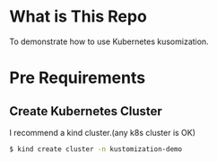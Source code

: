 # What is This Repo
To demonstrate how to use Kubernetes kusomization.

# Pre Requirements

## Create Kubernetes Cluster
I recommend a kind cluster.(any k8s cluster is OK)

```bash
$ kind create cluster -n kustomization-demo
```
